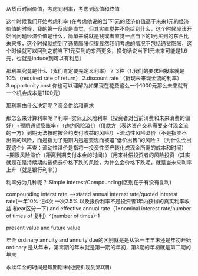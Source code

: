 从货币时间价值，考虑到利率，考虑到现值和终值

这个时候我们开始考虑利率
(在考虑他说的当下1元的经济价值高于未来1元的经济价值的时候，我的第一反应是直觉，但其实直觉并不能给到什么，这个时候应该开始问问题经济价值是什么，简单来说就是钱或者直觉一点当下的1元买到的东西比未来多，这个时候就想到了通货膨胀但很显然我们考虑的情况不包括通货膨胀，这个时候就可以回到之前当下1元买到的东西更多，换句话说当下1元未来可能是1.6元，也就是induce到可以有利息）


那利率究竟是什么（我们肯定要先定义利率）？ 3种（1.我们的要求回报率就是10%（required rate of return）
2.discount rate （折现未来现金流的利率）
3.opportunity cost 你也可以理解为如果现在花费这么一个1000元那么未来就有一个机会成本是1100元）

那利率由什么决定呢？资金供给和需求

那怎么来计算利率呢？利率=实际无风险利率（投资者对当前消费和未来消费的偏好）+预期通货膨胀率+（违约风险溢价（借款方（表达资产交易需要支付现金流的一方）到期无法按时按合约支付收益的风险/）+流动性风险溢价（不是指卖不出去的风险，而是指为了短期内迅速变现而被迫"低价出售"的风险？（为什么会出现这个）再查：流动性溢价是指将一投资性资产转化成现金所需的成本和时间）+期限风险溢价（距离到期支付本金的时间））（用来补偿投资者的风险投资（其实就是在是持续期内该债券价格下跌的风险，为什么会价格下跌呢，就是当未来利率上升（就是银行利率））

利率分为几种呢？ Simple interest/Compounding(区别在于有没有复利)

compounding interst rate -->stated annual interest rate/quoted interest rate(一年10% 记4次 一次2.5% 以及报价利率不是投资者1年内获得的真实利率收益 和ear区分一下) and effective annual rate（1+nominal interest rate/number of times of 复利）^(number of times)-1


present value and future value

年金 ordinary annuity and annuity due的区别就是是从第一年年末还是年初开始 ordinary 是从年末，第零期的年末就是第一期的年初，第3期的年初就是第二期的年末


永续年金的时间是每期期末(他要折现到第0期)

